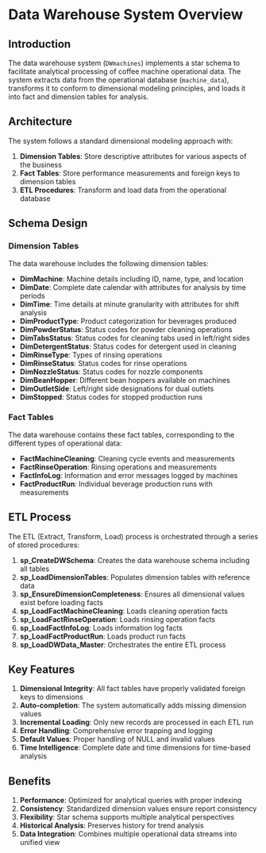# Data Warehouse System Overview

## Introduction

The data warehouse system (`DWmachines`) implements a star schema to facilitate analytical processing of coffee machine operational data. The system extracts data from the operational database (`machine_data`), transforms it to conform to dimensional modeling principles, and loads it into fact and dimension tables for analysis.

## Architecture

The system follows a standard dimensional modeling approach with:

1. **Dimension Tables**: Store descriptive attributes for various aspects of the business
2. **Fact Tables**: Store performance measurements and foreign keys to dimension tables
3. **ETL Procedures**: Transform and load data from the operational database

## Schema Design

### Dimension Tables

The data warehouse includes the following dimension tables:

- **DimMachine**: Machine details including ID, name, type, and location
- **DimDate**: Complete date calendar with attributes for analysis by time periods
- **DimTime**: Time details at minute granularity with attributes for shift analysis
- **DimProductType**: Product categorization for beverages produced
- **DimPowderStatus**: Status codes for powder cleaning operations
- **DimTabsStatus**: Status codes for cleaning tabs used in left/right sides
- **DimDetergentStatus**: Status codes for detergent used in cleaning
- **DimRinseType**: Types of rinsing operations
- **DimRinseStatus**: Status codes for rinse operations
- **DimNozzleStatus**: Status codes for nozzle components
- **DimBeanHopper**: Different bean hoppers available on machines
- **DimOutletSide**: Left/right side designations for dual outlets
- **DimStopped**: Status codes for stopped production runs

### Fact Tables

The data warehouse contains these fact tables, corresponding to the different types of operational data:

- **FactMachineCleaning**: Cleaning cycle events and measurements
- **FactRinseOperation**: Rinsing operations and measurements
- **FactInfoLog**: Information and error messages logged by machines
- **FactProductRun**: Individual beverage production runs with measurements

## ETL Process

The ETL (Extract, Transform, Load) process is orchestrated through a series of stored procedures:

1. **sp_CreateDWSchema**: Creates the data warehouse schema including all tables
2. **sp_LoadDimensionTables**: Populates dimension tables with reference data
3. **sp_EnsureDimensionCompleteness**: Ensures all dimensional values exist before loading facts
4. **sp_LoadFactMachineCleaning**: Loads cleaning operation facts
5. **sp_LoadFactRinseOperation**: Loads rinsing operation facts
6. **sp_LoadFactInfoLog**: Loads information log facts
7. **sp_LoadFactProductRun**: Loads product run facts
8. **sp_LoadDWData_Master**: Orchestrates the entire ETL process

## Key Features

1. **Dimensional Integrity**: All fact tables have properly validated foreign keys to dimensions
2. **Auto-completion**: The system automatically adds missing dimension values
3. **Incremental Loading**: Only new records are processed in each ETL run
4. **Error Handling**: Comprehensive error trapping and logging
5. **Default Values**: Proper handling of NULL and invalid values
6. **Time Intelligence**: Complete date and time dimensions for time-based analysis

## Benefits

1. **Performance**: Optimized for analytical queries with proper indexing
2. **Consistency**: Standardized dimension values ensure report consistency
3. **Flexibility**: Star schema supports multiple analytical perspectives
4. **Historical Analysis**: Preserves history for trend analysis
5. **Data Integration**: Combines multiple operational data streams into unified view